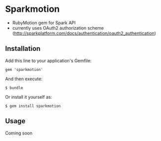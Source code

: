 # Sparkmotion

- RubyMotion gem for Spark API
- currently uses OAuth2 authorization scheme (http://sparkplatform.com/docs/authentication/oauth2_authentication)

## Installation

Add this line to your application's Gemfile:

    gem 'sparkmotion'

And then execute:

    $ bundle

Or install it yourself as:

    $ gem install sparkmotion

## Usage

Coming soon